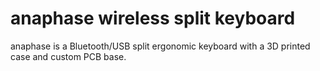 # anaphase wireless split keyboard

anaphase is a Bluetooth/USB split ergonomic keyboard with a 3D printed case and custom PCB base.
